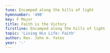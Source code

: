 ```yaml
---
tune: Encamped along the hills of light
hymnnumber: '490'
key: F Major
title: Faith is the Victory
firstline: Encamped along the hills of light
topic: 'Living His Life: Faith'
author: Rev. John H. Yates
year: '-'
---
```

